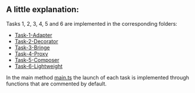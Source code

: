 ## A little explanation:

Tasks 1, 2, 3, 4, 5 and 6 are implemented in the corresponding folders:

- [Task-1-Adapter](src%2FTask-1-Adapter)
- [Task-2-Decorator](src%2FTask-2-Decorator)
- [Task-3-Bringe](src%2FTask-3-Bringe)
- [Task-4-Proxy](src%2FTask-4-Proxy)
- [Task-5-Composer](src%2FTask-5-Composer)
- [Task-6-Lightweight](src%2FTask-6-Lightweight)


In the main method [main.ts](src%2Fmain.ts) the launch of each task is implemented through functions that are commented by default.